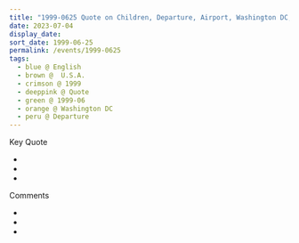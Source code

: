 ```yaml
---
title: "1999-0625 Quote on Children, Departure, Airport, Washington DC, U.S.A. from the book Eternally Inspired Recollections of Our Divine Mother, Volume 7, Page 60"
date: 2023-07-04
display_date: 
sort_date: 1999-06-25
permalink: /events/1999-0625
tags:
  - blue @ English
  - brown @  U.S.A.
  - crimson @ 1999
  - deeppink @ Quote
  - green @ 1999-06
  - orange @ Washington DC
  - peru @ Departure
---
```


<div class="main">
  <div class="wave-list">
    <div class="title">
      <div class="text" style="--color: green">
        Key Quote
      </div>
    </div>
    <ul class="list">
        <li class="item" data-color-BlanchedAlmond>
        </li>
        <li class="item" style="--color: Lavender">
        </li>
        <li class="item" style="--color: BlanchedAlmond">
        </li>
      </ul>
  </div>
</div>

<div class="main">
  <div class="wave-list">
    <div class="title">
      <div class="text" style="--color: green">
        Comments
      </div>
    </div>
    <ul class="list">
        <li class="item" data-color-Ivory>
        </li>
        <li class="item" style="--color: PaleTurquiose">
        </li>
        <li class="item" style="--color: Ivory">
        </li>
      </ul>
  </div>
</div>
